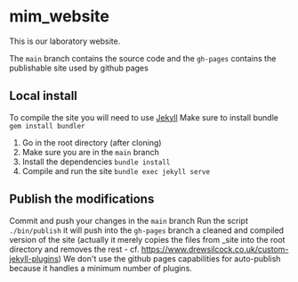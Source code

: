 # mim_website

This is our laboratory website.

The `main` branch contains the source code and the `gh-pages` contains the publishable site used by github pages


## Local install
To compile the site you will need to use [Jekyll](https://jekyllrb.com/docs/installation/)
Make sure to install bundle `gem install bundler`

1. Go in the root directory (after cloning)
2. Make sure you are in the `main` branch
3. Install the dependencies `bundle install`
4. Compile and run the site `bundle exec jekyll serve`

## Publish the modifications
Commit and push your changes in the `main` branch
Run the script `./bin/publish` it will push into the `gh-pages` branch a cleaned and compiled version of the site 
(actually it merely copies the files from _site into the root directory and removes the rest - cf. https://www.drewsilcock.co.uk/custom-jekyll-plugins)
We don't use the github pages capabilities for auto-publish because it handles a minimum number of plugins.
